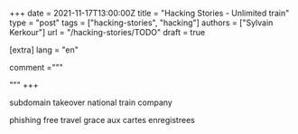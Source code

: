 +++
date = 2021-11-17T13:00:00Z
title = "Hacking Stories - Unlimited train"
type = "post"
tags = ["hacking-stories", "hacking"]
authors = ["Sylvain Kerkour"]
url = "/hacking-stories/TODO"
draft = true


[extra]
lang = "en"

comment ="""

"""
+++



subdomain takeover national train company

phishing
free travel grace aux cartes enregistrees

